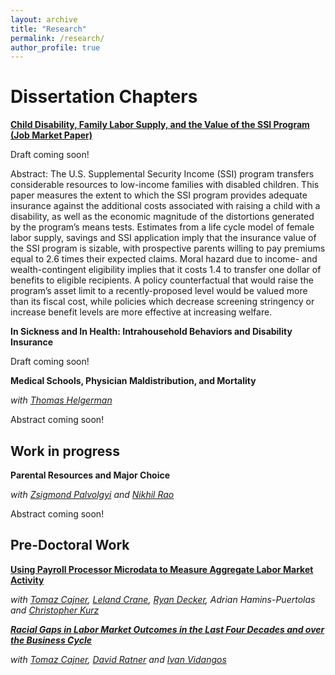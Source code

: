 ```yaml
---
layout: archive
title: "Research"
permalink: /research/
author_profile: true
---
```


<!--
{% if author.googlescholar %}
You can also find my articles on <u><a href="{{author.googlescholar}}">my Google Scholar profile</a>.</u>
{% endif %}

{% include base_path %} -->

# Dissertation Chapters

[**Child Disability, Family Labor Supply, and the Value of the SSI Program (Job Market Paper)**](https://tradler.github.io/files/Child_SSI_JMP.pdf)

Draft coming soon!

Abstract: The U.S. Supplemental Security Income (SSI) program transfers considerable resources to low-income families with disabled children. This paper measures the extent to which the SSI program provides adequate insurance against the additional costs associated with raising a child with a disability, as well as the economic magnitude of the distortions generated by the program’s means tests. Estimates from a life cycle model of female labor supply, savings and SSI application imply that the insurance value of the SSI program is sizable, with prospective parents willing to pay premiums equal to 2.6 times their expected claims. Moral hazard due to income- and wealth-contingent eligibility implies that it costs 1.4 to transfer one dollar of benefits to eligible recipients. A policy counterfactual that would raise the program’s asset limit to a recently-proposed level would be valued more than its fiscal cost, while policies which decrease screening stringency or increase benefit levels are more effective at increasing welfare.

**In Sickness and In Health: Intrahousehold Behaviors and Disability Insurance**

Draft coming soon!

**Medical Schools, Physician Maldistribution, and Mortality**

_with [Thomas Helgerman](https://www.thomashelgerman.com/)_

Abstract coming soon!

## Work in progress

**Parental Resources and Major Choice**

_with [Zsigmond Palvolgyi](https://lsa.umich.edu/econ/people/phd-students/zsigmond-palvolgyi.html) and [Nikhil Rao](https://lsa.umich.edu/econ/people/phd-students/nikhil-rao.html)_

Abstract coming soon!

## Pre-Doctoral Work

[**Using Payroll Processor Microdata to Measure Aggregate Labor Market Activity**](https://www.federalreserve.gov/econres/feds/files/2018005pap.pdf)

_with [Tomaz Cajner](https://sites.google.com/site/cajner/), [Leland Crane](https://ldcrane.github.io/), [Ryan Decker](https://www.rdecker.net/), Adrian Hamins-Puertolas and [Christopher Kurz](https://www.federalreserve.gov/econres/christopher-j-kurz.htm)_

[**_Racial Gaps in Labor Market Outcomes in the Last Four Decades and over the Business Cycle_**](https://www.federalreserve.gov/econres/feds/files/2017071pap.pdf)

_with [Tomaz Cajner](https://sites.google.com/site/cajner/), [David Ratner](https://sites.google.com/site/ddratner/) and [Ivan Vidangos](https://www.federalreserve.gov/econres/ivan-vidangos.htm)_
